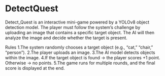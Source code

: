 # DetectQuest
Detect_Quest is an interactive mini-game powered by a YOLOv8 object detection model. The player must follow the system’s challenge by uploading an image that contains a specific target object. The AI will then analyze the image and decide whether the target is present.

Rules
1.The system randomly chooses a target object (e.g., “cat,” “chair,” “person”).
2.The player uploads an image.
3.The AI model detects objects within the image.
4.If the target object is found → the player scores +1 point. Otherwise → no points.
5.The game runs for multiple rounds, and the final score is displayed at the end.
